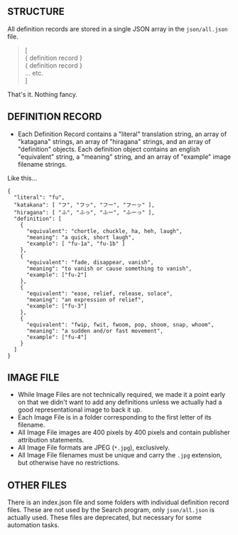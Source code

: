 ## STRUCTURE
All definition records are stored in a single JSON array in the `json/all.json` file.
> [  
>     { definition record }  
>     { definition record }  
>     ... etc.  
> ]

That's it.  Nothing fancy.

## DEFINITION RECORD
* Each Definition Record contains a "literal" translation string, an array of "katagana" strings, an array of "hiragana" strings, and an array of "definition" objects.  Each definition object contains an english "equivalent" string, a "meaning" string, and an array of "example" image filename strings.

Like this...
```
{
  "literal": "fu",
  "katakana": [ "フ", "フッ", "フー", "フーッ" ],
  "hiragana": [ "ふ", "ふっ", "ふー", "ふーっ" ],
  "definition": [
    {
      "equivalent": "chortle, chuckle, ha, heh, laugh",
      "meaning": "a quick, short laugh",
      "example": [ "fu-1a", "fu-1b" ]
    },
    {
      "equivalent": "fade, disappear, vanish",
      "meaning": "to vanish or cause something to vanish",
      "example": ["fu-2"]
    },
    {
      "equivalent": "ease, relief, release, solace",
      "meaning": "an expression of relief",
      "example": ["fu-3"]
    },
    {
      "equivalent": "fwip, fwit, fwoom, pop, shoom, snap, whoom",
      "meaning": "a sudden and/or fast movement",
      "example": ["fu-4"]
    }
  ]
}
```

## IMAGE FILE
* While Image Files are not technically required, we made it a point early on that we didn't want to add any definitions unless we actually had a good representational image to back it up.
* Each Image File is in a folder corresponding to the first letter of its filename.
* All Image File images are 400 pixels by 400 pixels and contain publisher attribution statements.
* All Image File formats are JPEG (`*.jpg`), exclusively.
* All Image File filenames must be unique and carry the `.jpg` extension, but otherwise have no restrictions.

## OTHER FILES
There is an index.json file and some folders with individual definition record files.  These are not used by the Search program, only `json/all.json` is actually used.  These files are deprecated, but necessary for some automation tasks.
